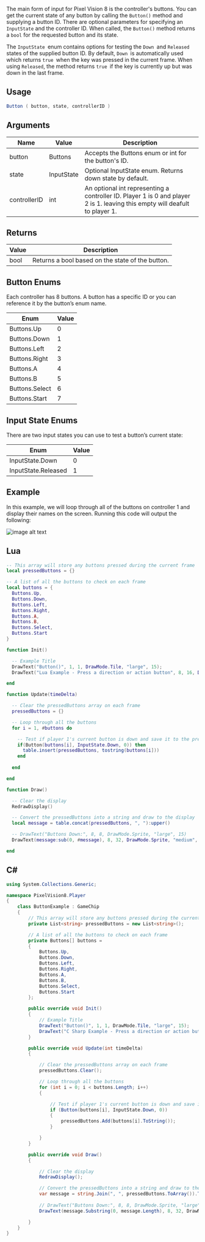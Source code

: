 The main form of input for Pixel Vision 8 is the controller's buttons. You can get the current state of any button by calling the `Button()` method and supplying a button ID. There are optional parameters for specifying an `InputState` and the controller ID. When called, the `Button()` method returns a `bool` for the requested button and its state. 

The `InputState `enum contains options for testing the `Down `and `Released `states of the supplied button ID. By default, `Down `is automatically used which returns `true `when the key was pressed in the current frame. When using `Released`, the method returns `true `if the key is currently up but was down in the last frame.

## Usage

```csharp
Button ( button, state, controllerID )
```

## Arguments

| Name         | Value      | Description                                                                                                                    |
|--------------|------------|--------------------------------------------------------------------------------------------------------------------------------|
| button       | Buttons    | Accepts the Buttons enum or int for the button's ID\.                                                                          |
| state        | InputState | Optional InputState enum\. Returns down state by default\.                                                                     |
| controllerID | int        | An optional int representing a controller ID\. Player 1 is 0 and player 2 is 1\. leaving this empty will deafult to player 1\. |



## Returns

| Value | Description                                       |
|-------|---------------------------------------------------|
| bool  | Returns a bool based on the state of the button\. |



## Button Enums

Each controller has 8 buttons. A button has a specific ID or you can reference it by the button’s enum name. 

| Enum            | Value |
|-----------------|-------|
| Buttons\.Up     | 0     |
| Buttons\.Down   | 1     |
| Buttons\.Left   | 2     |
| Buttons\.Right  | 3     |
| Buttons\.A      | 4     |
| Buttons\.B      | 5     |
| Buttons\.Select | 6     |
| Buttons\.Start  | 7     |



## Input State Enums

There are two input states you can use to test a button’s current state:

| Enum                 | Value |
|----------------------|-------|
| InputState\.Down     | 0     |
| InputState\.Released | 1     |

## Example

In this example, we will loop through all of the buttons on controller 1 and display their names on the screen. Running this code will output the following:

![image alt text](Images/ButtonOutput.png)

## Lua

```lua
-- This array will store any buttons pressed during the current frame
local pressedButtons = {}

-- A list of all the buttons to check on each frame
local buttons = {
  Buttons.Up,
  Buttons.Down,
  Buttons.Left,
  Buttons.Right,
  Buttons.A,
  Buttons.B,
  Buttons.Select,
  Buttons.Start
}

function Init()

  -- Example Title
  DrawText("Button()", 1, 1, DrawMode.Tile, "large", 15);
  DrawText("Lua Example - Press a direction or action button", 8, 16, DrawMode.TilemapCache, "medium", 15, -4);

end

function Update(timeDelta)

  -- Clear the pressedButtons array on each frame
  pressedButtons = {}

  -- Loop through all the buttons
  for i = 1, #buttons do

    -- Test if player 1's current button is down and save it to the pressedButtons array
    if(Button(buttons[i], InputState.Down, 0)) then
      table.insert(pressedButtons, tostring(buttons[i]))
    end
    
  end

end

function Draw()

  -- Clear the display
  RedrawDisplay()

  -- Convert the pressedButtons into a string and draw to the display
  local message = table.concat(pressedButtons, ", "):upper()

  -- DrawText("Buttons Down:", 8, 8, DrawMode.Sprite, "large", 15)
  DrawText(message:sub(0, #message), 8, 32, DrawMode.Sprite, "medium", 14, - 4)

end
```



## C#

```c#
using System.Collections.Generic;

namespace PixelVision8.Player
{
    class ButtonExample : GameChip
    {
        // This array will store any buttons pressed during the current frame
        private List<string> pressedButtons = new List<string>();

        // A list of all the buttons to check on each frame
        private Buttons[] buttons =
        {
            Buttons.Up,
            Buttons.Down,
            Buttons.Left,
            Buttons.Right,
            Buttons.A,
            Buttons.B,
            Buttons.Select,
            Buttons.Start
        };

        public override void Init()
        {
            // Example Title
            DrawText("Button()", 1, 1, DrawMode.Tile, "large", 15);
            DrawText("C Sharp Example - Press a direction or action button", 8, 16, DrawMode.TilemapCache, "medium", 15, -4);
        }

        public override void Update(int timeDelta)
        {

            // Clear the pressedButtons array on each frame
            pressedButtons.Clear();

            // Loop through all the buttons
            for (int i = 0; i < buttons.Length; i++)
            {

                // Test if player 1's current button is down and save it to the pressedButtons array
                if (Button(buttons[i], InputState.Down, 0))
                {
                    pressedButtons.Add(buttons[i].ToString());
                }

            }
        }

        public override void Draw()
        {

            // Clear the display
            RedrawDisplay();

            // Convert the pressedButtons into a string and draw to the display
            var message = string.Join(", ", pressedButtons.ToArray()).ToUpper();
            
            // DrawText("Buttons Down:", 8, 8, DrawMode.Sprite, "large", 15);
            DrawText(message.Substring(0, message.Length), 8, 32, DrawMode.Sprite, "medium", 14, -4);

        }
    }
}
```

